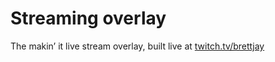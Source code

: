 # Streaming overlay

The makin’ it live stream overlay, built live at [twitch.tv/brettjay](https://twitch.tv/brettjay)
